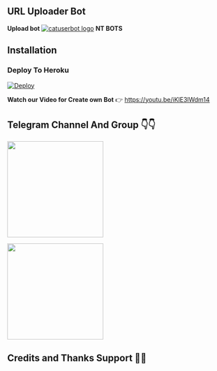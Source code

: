 ## URL Uploader Bot


**Upload bot**
[![catuserbot logo](https://te.legra.ph/file/4e7f8e1ce65b9a876ed50.jpg)](http://t.me/URLuploadKlbot)
**NT BOTS**


## Installation


### Deploy To Heroku

[![Deploy](https://www.herokucdn.com/deploy/button.svg)](https://heroku.com/deploy?template=https://github.com/NT-BOT-TE/NT-UPLOAD-BOT/tree/master)


**Watch our Video for Create own Bot** 👉 https://youtu.be/iKlE3lWdm14

## Telegram Channel And Group 👇👇


<a href="https://t.me/NT_BOT_CHANNEL"><img src="https://te.legra.ph/file/34eaf2e2a8b33088092dc.png" width=220px></a></p>
<a href="https://t.me/Ntbotgroup"><img src="https://te.legra.ph/file/26b9919ca73652f3e25fa.jpg" width=220px></a></p>

## Credits and Thanks Support 🥰🥰



